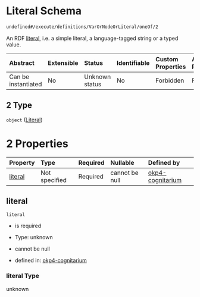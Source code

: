 # Literal Schema

```txt
undefined#/execute/definitions/VarOrNodeOrLiteral/oneOf/2
```

An RDF [literal](https://www.w3.org/TR/rdf11-concepts/#dfn-literal), i.e. a simple literal, a language-tagged string or a typed value.

| Abstract            | Extensible | Status         | Identifiable | Custom Properties | Additional Properties | Access Restrictions | Defined In                                                                     |
| :------------------ | :--------- | :------------- | :----------- | :---------------- | :-------------------- | :------------------ | :----------------------------------------------------------------------------- |
| Can be instantiated | No         | Unknown status | No           | Forbidden         | Forbidden             | none                | [okp4-cognitarium.json\*](schema/okp4-cognitarium.json "open original schema") |

## 2 Type

`object` ([Literal](okp4-cognitarium-executemsg-definitions-varornodeorliteral-oneof-literal.md))

# 2 Properties

| Property            | Type          | Required | Nullable       | Defined by                                                                                                                                                                                        |
| :------------------ | :------------ | :------- | :------------- | :------------------------------------------------------------------------------------------------------------------------------------------------------------------------------------------------ |
| [literal](#literal) | Not specified | Required | cannot be null | [okp4-cognitarium](okp4-cognitarium-executemsg-definitions-varornodeorliteral-oneof-literal-properties-literal.md "undefined#/execute/definitions/VarOrNodeOrLiteral/oneOf/2/properties/literal") |

## literal

`literal`

* is required

* Type: unknown

* cannot be null

* defined in: [okp4-cognitarium](okp4-cognitarium-executemsg-definitions-varornodeorliteral-oneof-literal-properties-literal.md "undefined#/execute/definitions/VarOrNodeOrLiteral/oneOf/2/properties/literal")

### literal Type

unknown
